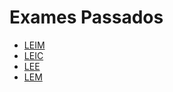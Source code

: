 # Exames Passados
* [LEIM](exames-passados/leim.md)
* [LEIC](exames-passados/leic.md)
* [LEE](exames-passados/lee.md)
* [LEM](exames-passados/lem.md)

